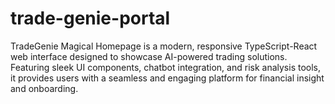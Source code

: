 # trade-genie-portal
TradeGenie Magical Homepage is a modern, responsive TypeScript-React web interface designed to showcase AI-powered trading solutions. Featuring sleek UI components, chatbot integration, and risk analysis tools, it provides users with a seamless and engaging platform for financial insight and onboarding.

